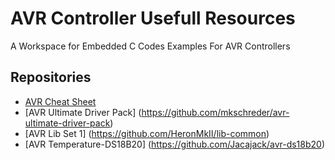 # AVR Controller Usefull Resources
A Workspace for Embedded C Codes Examples For AVR Controllers

## Repositories
* [AVR Cheat Sheet](https://github.com/amirbawab/AVR-cheat-sheet)
* [AVR Ultimate Driver Pack] (https://github.com/mkschreder/avr-ultimate-driver-pack)
* [AVR Lib Set 1] (https://github.com/HeronMkII/lib-common)
* [AVR Temperature-DS18B20] (https://github.com/Jacajack/avr-ds18b20)